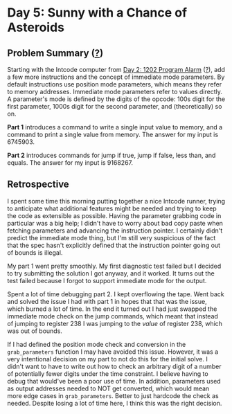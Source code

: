 # Day 5: Sunny with a Chance of Asteroids

## Problem Summary ([?](https://adventofcode.com/2019/day/5))

Starting with the Intcode computer from [Day 2: 1202 Program Alarm](../day02) ([?](https://adventofcode.com/2019/day/2)), add a few more instructions and the concept of immediate mode parameters.
By default instructions use position mode parameters, which means they refer to memory addresses.
Immediate mode parameters refer to values directly.
A parameter's mode is defined by the digits of the opcode: 100s digit for the first parameter, 1000s digit for the second parameter, and (theoretically) so on.

**Part 1** introduces a command to write a single input value to memory, and a command to print a single value from memory.
The answer for my input is 6745903.

**Part 2** introduces commands for jump if true, jump if false, less than, and equals.
The answer for my input is 9168267.


## Retrospective

I spent some time this morning putting together a nice Intcode runner, trying to anticipate what additional features might be needed and trying to keep the code as extensible as possible.
Having the parameter grabbing code in particular was a big help; I didn't have to worry about bad copy paste when fetching parameters and advancing the instruction pointer.
I certainly didn't predict the immediate mode thing, but I'm still very suspicious of the fact that the spec hasn't explicitly defined that the instruction pointer going out of bounds is illegal.

My part 1 went pretty smoothly.
My first diagnostic test failed but I decided to try submitting the solution I got anyway, and it worked.
It turns out the test failed because I forgot to support immediate mode for the output.

Spent a lot of time debugging part 2.
I kept overflowing the tape.
Went back and solved the issue I had with part 1 in hopes that that was the issue, which burned a lot of time.
In the end it turned out I had just swapped the immediate mode check on the jump commands, which meant that instead of jumping to register 238 I was jumping to the _value_ of register 238, which was out of bounds.

If I had defined the position mode check and conversion in the `grab_parameters` function I may have avoided this issue.
However, it was a very intentional decision on my part to not do this for the initial solve.
I didn't want to have to write out how to check an arbitrary digit of a number of potentially fewer digits under the time constraint.
I believe having to debug that would've been a poor use of time.
In addition, parameters used as output addresses needed to NOT get converted, which would mean more edge cases in `grab_parameters`.
Better to just hardcode the check as needed.
Despite losing a lot of time here, I think this was the right decision.

